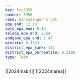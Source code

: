 ```yaml
---
key: frc3958
number: 3958
name: Schrodinger's Cat
epa_end: 12.13
auto_epa_end: 8.13
teleop_epa_end: 2.54
endgame_epa_end: 1.47
winrate: 0.3333
district_epa_rank: 142
district_epa_percentile: 0.2198
type: Team
---
```

[[2024mabri]]
[[2024marea]]
